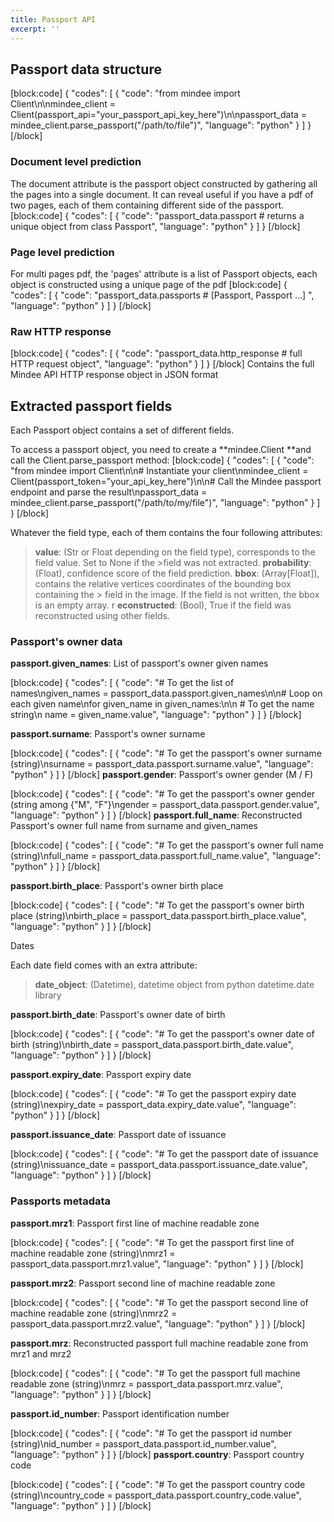 ```yaml
---
title: Passport API
excerpt: ''
---
```

## Passport data structure
[block:code]
{
  "codes": [
    {
      "code": "from mindee import Client\n\nmindee_client = Client(passport_api=\"your_passport_api_key_here\")\n\npassport_data = mindee_client.parse_passport(\"/path/to/file\")",
      "language": "python"
    }
  ]
}
[/block]
### Document level prediction

The document attribute is the passport object constructed by gathering all the pages into a single document. It can reveal useful if you have a pdf of two pages, each of them containing  different side of the passport.
[block:code]
{
  "codes": [
    {
      "code": "passport_data.passport # returns a unique object from class Passport",
      "language": "python"
    }
  ]
}
[/block]
### Page level prediction

For multi pages pdf, the 'pages' attribute is a list of Passport objects, each object is constructed using a unique page of the pdf
[block:code]
{
  "codes": [
    {
      "code": "passport_data.passports # [Passport, Passport ...] ",
      "language": "python"
    }
  ]
}
[/block]
 ### Raw HTTP response
[block:code]
{
  "codes": [
    {
      "code": "passport_data.http_response # full HTTP request object",
      "language": "python"
    }
  ]
}
[/block]
Contains the full Mindee API HTTP response object in JSON format


## Extracted passport fields

Each Passport object contains a set of different fields.
 

To access a passport object, you need to create a **mindee.Client **and call the Client.parse_passport method:
[block:code]
{
  "codes": [
    {
      "code": "from mindee import Client\n\n# Instantiate your client\nmindee_client = Client(passport_token=\"your_api_key_here\")\n\n# Call the Mindee passport endpoint and parse the result\npassport_data = mindee_client.parse_passport(\"/path/to/my/file\")",
      "language": "python"
    }
  ]
}
[/block]
  

Whatever the field type, each of them contains the four following attributes:
> **value**: (Str or Float depending on the field type), corresponds to the field value. Set to None if the >field was not extracted.
> **probability**: (Float), confidence score of the field prediction.
> **bbox**: (Array[Float]), contains the relative vertices coordinates of the bounding box containing the > field in the image. If the field is not written, the bbox is an empty array. 
>r **econstructed**: (Bool), True if the field was reconstructed using other fields.


### Passport's owner data
 

**passport.given_names**: List of passport's owner given names

[block:code]
{
  "codes": [
    {
      "code": "# To get the list of names\ngiven_names = passport_data.passport.given_names\n\n# Loop on each given name\nfor given_name in given_names:\n\n   # To get the name string\n   name = given_name.value",
      "language": "python"
    }
  ]
}
[/block]
 

**passport.surname**: Passport's owner surname

[block:code]
{
  "codes": [
    {
      "code": "# To get the passport's owner surname (string)\nsurname = passport_data.passport.surname.value",
      "language": "python"
    }
  ]
}
[/block]
**passport.gender**: Passport's owner gender (M / F)


[block:code]
{
  "codes": [
    {
      "code": "# To get the passport's owner gender (string among {\"M\", \"F\"}\ngender = passport_data.passport.gender.value",
      "language": "python"
    }
  ]
}
[/block]
**passport.full_name**: Reconstructed Passport's owner full name from surname and given_names

[block:code]
{
  "codes": [
    {
      "code": "# To get the passport's owner full name (string)\nfull_name = passport_data.passport.full_name.value",
      "language": "python"
    }
  ]
}
[/block]
 
**passport.birth_place**: Passport's owner birth place

[block:code]
{
  "codes": [
    {
      "code": "# To get the passport's owner birth place (string)\nbirth_place = passport_data.passport.birth_place.value",
      "language": "python"
    }
  ]
}
[/block]
 
Dates
 

Each date field comes with an extra attribute:

> **date_object**: (Datetime), datetime object from python datetime.date library
 

**passport.birth_date**: Passport's owner date of birth

[block:code]
{
  "codes": [
    {
      "code": "# To get the passport's owner date of birth (string)\nbirth_date = passport_data.passport.birth_date.value",
      "language": "python"
    }
  ]
}
[/block]
 

**passport.expiry_date**: Passport expiry date

[block:code]
{
  "codes": [
    {
      "code": "# To get the passport expiry date (string)\nexpiry_date = passport_data.expiry_date.value",
      "language": "python"
    }
  ]
}
[/block]
 

**passport.issuance_date**: Passport date of issuance

[block:code]
{
  "codes": [
    {
      "code": "# To get the passport date of issuance (string)\nissuance_date = passport_data.passport.issuance_date.value",
      "language": "python"
    }
  ]
}
[/block]
### Passports metadata
 

**passport.mrz1**: Passport first line of machine readable zone

[block:code]
{
  "codes": [
    {
      "code": "# To get the passport  first line of machine readable zone (string)\nmrz1 = passport_data.passport.mrz1.value",
      "language": "python"
    }
  ]
}
[/block]

**passport.mrz2**: Passport second line of machine readable zone

[block:code]
{
  "codes": [
    {
      "code": "# To get the passport second line of machine readable zone (string)\nmrz2 = passport_data.passport.mrz2.value",
      "language": "python"
    }
  ]
}
[/block]
 

**passport.mrz**: Reconstructed passport full machine readable zone from mrz1 and mrz2

[block:code]
{
  "codes": [
    {
      "code": "# To get the passport full machine readable zone (string)\nmrz = passport_data.passport.mrz.value",
      "language": "python"
    }
  ]
}
[/block]

**passport.id_number**: Passport identification number

[block:code]
{
  "codes": [
    {
      "code": "# To get the passport id number (string)\nid_number = passport_data.passport.id_number.value",
      "language": "python"
    }
  ]
}
[/block]
**passport.country**: Passport country code

[block:code]
{
  "codes": [
    {
      "code": "# To get the passport country code (string)\ncountry_code = passport_data.passport.country_code.value",
      "language": "python"
    }
  ]
}
[/block]